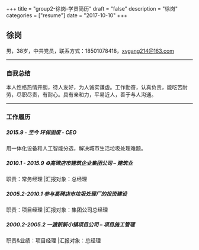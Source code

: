 +++
title = "group2-徐岗-学员简历"
draft = "false"
description = "徐岗"
categories = ["resume"]
date = "2017-10-10"
+++

## 徐岗
男，38岁，中共党员，联系方式：18501078418，xvgang214@163.com


* * *
### 自我总结
本人性格热情开朗，待人友好，为人诚实谦虚。工作勤奋，认真负责，能吃苦耐劳，尽职尽责，有耐心。具有亲和力，平易近人，善于与人沟通。


* * *
### 工作履历

##### 2015.9 - 至今	  环保固废 - CEO
用一体化设备和人工智能分选，解决城市生活垃圾处理难题。

##### 2010.1 - 2015.9	  ♻️高碑店市建筑企业集团公司 – 建筑业
职责：常务经理 |汇报对象：总经理<br/>

##### 2005.2-2010.1    参与高碑店市垃圾处理厂的投资建设
职责：项目经理 |汇报对象：集团公司总经理<br/>

##### 2000.2-2005.2  一渡新新小镇项目公司 – 项目施工管理
职责&业绩：项目经理 |汇报对象：总经理 <br/>

